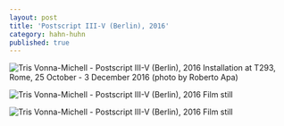 ```yaml
---
layout: post
title: 'Postscript III-V (Berlin), 2016'
category: hahn-huhn
published: true
---
```


![Tris Vonna-Michell - Postscript III-V (Berlin), 2016]({{site.baseurl}}/assets/img/0318-postscript-iii-v-berlin-2016-iii.jpg)
Installation at T293, Rome, 25 October - 3 December 2016 (photo by Roberto Apa)

![Tris Vonna-Michell - Postscript III-V (Berlin), 2016]({{site.baseurl}}/assets/img/0301-postscript-iii-v-berlin-2016.jpg)
Film still

![Tris Vonna-Michell - Postscript III-V (Berlin), 2016]({{site.baseurl}}/assets/img/0302-postscript-iii-v-berlin-2016.jpg)
Film still
